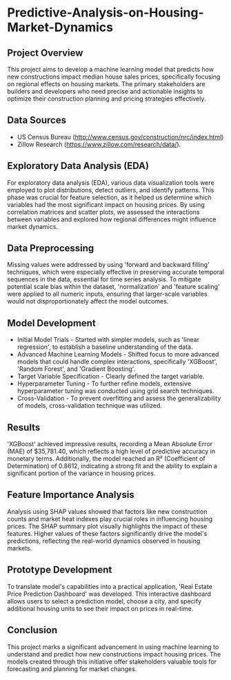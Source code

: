 # Predictive-Analysis-on-Housing-Market-Dynamics

## Project Overview
This project aims to develop a machine learning model that predicts how new constructions impact median house sales prices, specifically focusing on regional effects on housing markets. The primary stakeholders are builders and developers who need precise and actionable insights to optimize their construction planning and pricing strategies effectively. 

## Data Sources 
- US Census Bureau (http://www.census.gov/construction/nrc/index.html) 
- Zillow Research (https://www.zillow.com/research/data/).

## Exploratory Data Analysis (EDA)
For exploratory data analysis (EDA), various data visualization tools were employed to plot distributions, detect outliers, and identify patterns. This phase was crucial for feature selection, as it helped us determine which variables had the most significant impact on housing prices. By using correlation matrices and scatter plots, we assessed the interactions between variables and explored how regional differences might influence market dynamics.

## Data Preprocessing
Missing values were addressed by using 'forward and backward filling' techniques, which were especially effective in preserving accurate temporal sequences in the data, essential for time series analysis. To mitigate potential scale bias within the dataset, 'normalization' and 'feature scaling' were applied to all numeric inputs, ensuring that larger-scale variables would not disproportionately affect the model outcomes.

## Model Development
- Initial Model Trials - Started with simpler models, such as 'linear regression', to establish a baseline understanding of the data. 
- Advanced Machine Learning Models - Shifted focus to more advanced models that could handle complex interactions, specifically 'XGBoost', 'Random Forest', and 'Gradient Boosting'. 
- Target Variable Specification - Clearly defined the target variable. 
- Hyperparameter Tuning - To further refine models, extensive hyperparameter tuning was conducted using grid search techniques. 
- Cross-Validation - To prevent overfitting and assess the generalizability of models, cross-validation technique was utilized. 

## Results
'XGBoost' achieved impressive results, recording a Mean Absolute Error (MAE) of $35,781.40, which reflects a high level of predictive accuracy in monetary terms. Additionally, the model reached an R² (Coefficient of Determination) of 0.8612, indicating a strong fit and the ability to explain a significant portion of the variance in housing prices.

## Feature Importance Analysis
Analysis using SHAP values showed that factors like new construction counts and market heat indexes play crucial roles in influencing housing prices. The SHAP summary plot visually highlights the impact of these features. Higher values of these factors significantly drive the model's predictions, reflecting the real-world dynamics observed in housing markets.

## Prototype Development
To translate model's capabilities into a practical application, 'Real Estate Price Prediction Dashboard' was developed. This interactive dashboard allows users to select a prediction model, choose a city, and specify additional housing units to see their impact on prices in real-time.

## Conclusion
This project marks a significant advancement in using machine learning to understand and predict how new constructions impact housing prices. The models created through this initiative offer stakeholders valuable tools for forecasting and planning for market changes.